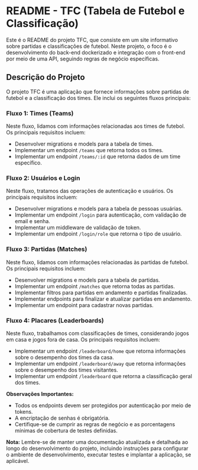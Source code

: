 # README - TFC (Tabela de Futebol e Classificação)

Este é o README do projeto TFC, que consiste em um site informativo sobre partidas e classificações de futebol. Neste projeto, o foco é o desenvolvimento do back-end dockerizado e integração com o front-end por meio de uma API, seguindo regras de negócio específicas.

## Descrição do Projeto

O projeto TFC é uma aplicação que fornece informações sobre partidas de futebol e a classificação dos times. Ele inclui os seguintes fluxos principais:

### Fluxo 1: Times (Teams)

Neste fluxo, lidamos com informações relacionadas aos times de futebol. Os principais requisitos incluem:

- Desenvolver migrations e models para a tabela de times.
- Implementar um endpoint `/teams` que retorna todos os times.
- Implementar um endpoint `/teams/:id` que retorna dados de um time específico.

### Fluxo 2: Usuários e Login

Neste fluxo, tratamos das operações de autenticação e usuários. Os principais requisitos incluem:

- Desenvolver migrations e models para a tabela de pessoas usuárias.
- Implementar um endpoint `/login` para autenticação, com validação de email e senha.
- Implementar um middleware de validação de token.
- Implementar um endpoint `/login/role` que retorna o tipo de usuário.

### Fluxo 3: Partidas (Matches)

Neste fluxo, lidamos com informações relacionadas às partidas de futebol. Os principais requisitos incluem:

- Desenvolver migrations e models para a tabela de partidas.
- Implementar um endpoint `/matches` que retorna todas as partidas.
- Implementar filtros para partidas em andamento e partidas finalizadas.
- Implementar endpoints para finalizar e atualizar partidas em andamento.
- Implementar um endpoint para cadastrar novas partidas.

### Fluxo 4: Placares (Leaderboards)

Neste fluxo, trabalhamos com classificações de times, considerando jogos em casa e jogos fora de casa. Os principais requisitos incluem:

- Implementar um endpoint `/leaderboard/home` que retorna informações sobre o desempenho dos times da casa.
- Implementar um endpoint `/leaderboard/away` que retorna informações sobre o desempenho dos times visitantes.
- Implementar um endpoint `/leaderboard` que retorna a classificação geral dos times.

**Observações Importantes:**

- Todos os endpoints devem ser protegidos por autenticação por meio de tokens.
- A encriptação de senhas é obrigatória.
- Certifique-se de cumprir as regras de negócio e as porcentagens mínimas de cobertura de testes definidas.

**Nota:** Lembre-se de manter uma documentação atualizada e detalhada ao longo do desenvolvimento do projeto, incluindo instruções para configurar o ambiente de desenvolvimento, executar testes e implantar a aplicação, se aplicável.
